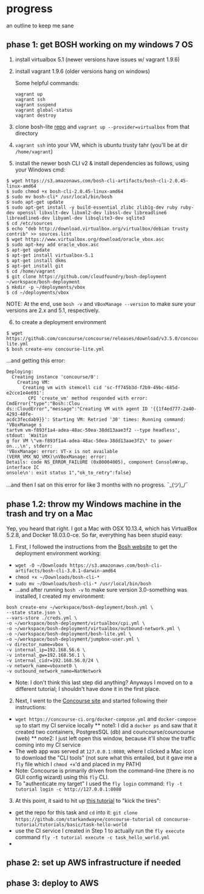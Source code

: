 # progress
an outline to keep me sane

## phase 1: get BOSH working on my windows 7 OS
1. install virtualbox 5.1 (newer versions have issues w/ vagrant 1.9.6)
2. install vagrant 1.9.6 (older versions hang on windows)
   
      Some helpful commands:
      ```
      vagrant up
      vagrant ssh
      vagrant suspend
      vagrant global-status
      vagrant destroy
      ```
         
3. clone bosh-lite [repo](https://github.com/cloudfoundry/bosh-lite) and `vagrant up --provider=virtualbox` from that directory
4. `vagrant ssh` into your VM, which is ubuntu trusty tahr (you'll be at dir `/home/vagrant`)
5. install the newer bosh CLI v2 & install dependencies as follows, using your Windows cmd:
```
$ wget https://s3.amazonaws.com/bosh-cli-artifacts/bosh-cli-2.0.45-linux-amd64
$ sudo chmod +x bosh-cli-2.0.45-linux-amd64
$ sudo mv bosh-cli* /usr/local/bin/bosh
$ sudo apt-get update
$ sudo apt-get install -y build-essential zlibc zlib1g-dev ruby ruby-dev openssl libxslt-dev libxml2-dev libssl-dev libreadline6 libreadline6-dev libyaml-dev libsqlite3-dev sqlite3
$ cd /etc/sources
$ echo "deb http://download.virtualbox.org/virtualbox/debian trusty contrib" >> sources.list
$ wget https://www.virtualbox.org/download/oracle_vbox.asc
$ sudo apt-key add oracle_vbox.asc
$ apt-get update
$ apt-get install virtualbox-5.1
$ apt-get install dkms
$ apt-get install git
$ cd /home/vagrant
$ git clone https://github.com/cloudfoundry/bosh-deployment ~/workspace/bosh-deployment
$ mkdir -p ~/deployments/vbox
$ cd ~/deployments/vbox
```
   NOTE: At the end, use `bosh -v` and `VBoxManage --version` to make sure your versions are 2.x and 5.1, respectively.
   
6. to create a deployment environment
```
$ wget https://github.com/concourse/concourse/releases/download/v3.5.0/concourse-lite.yml
$ bosh create-env concourse-lite.yml
```

...and getting this error:
```
Deploying:
  Creating instance 'concourse/0':
    Creating VM:
      Creating vm with stemcell cid 'sc-ff745b3d-f2b9-49bc-685d-e2cce1e4e691':
        CPI 'create_vm' method responded with error: CmdError{"type":"Bosh::Clou
ds::CloudError","message":"Creating VM with agent ID '{{1f4ed777-2a40-4293-40fe-
acdc3fecdab9}}': Starting VM: Retried '30' times: Running command: 'VBoxManage s
tartvm vm-f893f1a4-adea-48ac-50ea-38dd13aae3f2 --type headless', stdout: 'Waitin
g for VM \"vm-f893f1a4-adea-48ac-50ea-38dd13aae3f2\" to power on...\n', stderr:
'VBoxManage: error: VT-x is not available (VERR_VMX_NO_VMX)\nVBoxManage: error:
Details: code NS_ERROR_FAILURE (0x80004005), component ConsoleWrap, interface IC
onsole\n': exit status 1","ok_to_retry":false}
```
...and then I sat on this error for like 3 months with no progress. ¯\_(ツ)_/¯

 ## phase 1.2: throw my Windows machine in the trash and try on a Mac
 Yep, you heard that right. I got a Mac with OSX 10.13.4, which has VirtualBox 5.2.8, and Docker 18.03.0-ce. So far, everything has been stupid easy:
 1. First, I followed the instructions from the [Bosh website](https://bosh.io/docs/cli-v2#install) to get the deployment environment working:
 * `wget -O ~/Downloads https://s3.amazonaws.com/bosh-cli-artifacts/bosh-cli-3.0.1-darwin-amd64`
 * `chmod +x ~/Downloads/bosh-cli-*`
 * `sudo mv ~/Downloads/bosh-cli-* /usr/local/bin/bosh`
 * ...and after running `bosh -v` to make sure version 3.0-something was installed, I created my environment:
  ```
  bosh create-env ~/workspace/bosh-deployment/bosh.yml \
  --state state.json \
  --vars-store ./creds.yml \
  -o ~/workspace/bosh-deployment/virtualbox/cpi.yml \
  -o ~/workspace/bosh-deployment/virtualbox/outbound-network.yml \
  -o ~/workspace/bosh-deployment/bosh-lite.yml \
  -o ~/workspace/bosh-deployment/jumpbox-user.yml \
  -v director_name=vbox \
  -v internal_ip=192.168.56.6 \
  -v internal_gw=192.168.56.1 \
  -v internal_cidr=192.168.56.0/24 \
  -v network_name=vboxnet0 \
  -v outbound_network_name=NatNetwork
  ```
  * Note: I don't think this last step did anything? Anyways I moved on to a different tutorial; I shouldn't have done it in the first place.
 
 2. Next, I went to the [Concourse site](https://concourse-ci.org/) and started following their instructions:
 * `wget https://concourse-ci.org/docker-compose.yml` and `docker-compose up` to start my CI service locally
 ** note1: I did a `docker ps` and saw that it created two containers, PostgresSQL (db) and councourse/councourse (web)
 ** note2: I just left open this window, because it'll show the traffic coming into my CI service
 * The web app was served at `127.0.0.1:8080`, where I clicked a Mac icon to download the "CLI tools" (not sure what this entailed, but it gave me a `fly` file which I `chmod +x`'d and placed in my PATH)
 * Note: Concourse is primarily driven from the command-line (there is no GUI config wizard) using this `fly` CLI.
 * To "authenticate my target" I used the `fly login` command: `fly -t tutorial login -c http://127.0.0.1:8080`
 
 3. At this point, it said to hit up [this tutorial](https://concoursetutorial.com/basics/task-hello-world/) to "kick the tires":
 * get the repo for this task and `cd` into it: 
    `git clone https://github.com/starkandwayne/concourse-tutorial`
    `cd concourse-tutorial/tutorials/basic/task-hello-world`
 * use the CI service I created in Step 1 to actually run the `fly execute` command
    `fly -t tutorial execute -c task_hello_world.yml`
 *  
 
 


## phase 2: set up AWS infrastructure if needed
## phase 3: deploy to AWS
